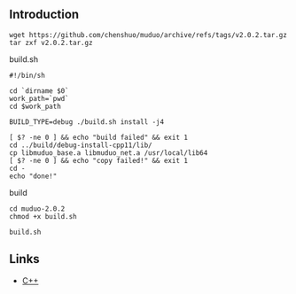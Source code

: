 ## Introduction





```shell
wget https://github.com/chenshuo/muduo/archive/refs/tags/v2.0.2.tar.gz
tar zxf v2.0.2.tar.gz
```



build.sh

```shell
#!/bin/sh

cd `dirname $0`
work_path=`pwd`
cd $work_path

BUILD_TYPE=debug ./build.sh install -j4

[ $? -ne 0 ] && echo "build failed" && exit 1
cd ../build/debug-install-cpp11/lib/
cp libmuduo_base.a libmuduo_net.a /usr/local/lib64
[ $? -ne 0 ] && echo "copy failed!" && exit 1
cd -
echo "done!"
```


build
```shell
cd muduo-2.0.2
chmod +x build.sh

build.sh
```






## Links

- [C++](/docs/CS/C++/C++.md)